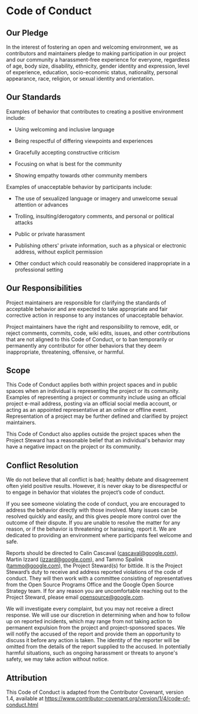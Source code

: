 # Code of Conduct

## Our Pledge

In the interest of fostering an open and welcoming environment, we as
contributors and maintainers pledge to making participation in our
project and our community a harassment-free experience for everyone,
regardless of age, body size, disability, ethnicity, gender identity
and expression, level of experience, education, socio-economic status,
nationality, personal appearance, race, religion, or sexual identity
and orientation.

## Our Standards

Examples of behavior that contributes to creating a positive environment
include:

*   Using welcoming and inclusive language

*   Being respectful of differing viewpoints and experiences

*   Gracefully accepting constructive criticism

*   Focusing on what is best for the community

*   Showing empathy towards other community members

Examples of unacceptable behavior by participants include:

*   The use of sexualized language or imagery and unwelcome sexual
    attention or advances

*   Trolling, insulting/derogatory comments, and personal or political
    attacks

*   Public or private harassment

*   Publishing others' private information, such as a physical or
    electronic address, without explicit permission

*   Other conduct which could reasonably be considered inappropriate
    in a professional setting

## Our Responsibilities

Project maintainers are responsible for clarifying the standards of
acceptable behavior and are expected to take appropriate and fair
corrective action in response to any instances of unacceptable
behavior.

Project maintainers have the right and responsibility to remove, edit,
or reject comments, commits, code, wiki edits, issues, and other
contributions that are not aligned to this Code of Conduct, or to ban
temporarily or permanently any contributor for other behaviors that
they deem inappropriate, threatening, offensive, or harmful.

## Scope

This Code of Conduct applies both within project spaces and in public
spaces when an individual is representing the project or its
community. Examples of representing a project or community include
using an official project e-mail address, posting via an official
social media account, or acting as an appointed representative at an
online or offline event. Representation of a project may be further
defined and clarified by project maintainers.

This Code of Conduct also applies outside the project spaces when the
Project Steward has a reasonable belief that an individual's behavior
may have a negative impact on the project or its community.

## Conflict Resolution

We do not believe that all conflict is bad; healthy debate and
disagreement often yield positive results. However, it is never okay
to be disrespectful or to engage in behavior that violates the
project’s code of conduct.

If you see someone violating the code of conduct, you are encouraged
to address the behavior directly with those involved. Many issues can
be resolved quickly and easily, and this gives people more control
over the outcome of their dispute. If you are unable to resolve the
matter for any reason, or if the behavior is threatening or harassing,
report it. We are dedicated to providing an environment where
participants feel welcome and safe.

Reports should be directed to Calin Cascaval (cascaval@google.com),
Martin Izzard (izzard@google.com), and Tammo Spalink
(tammo@google.com), the Project Steward(s) for bittide. It is the
Project Steward’s duty to receive and address reported violations of
the code of conduct. They will then work with a committee consisting
of representatives from the Open Source Programs Office and the Google
Open Source Strategy team. If for any reason you are uncomfortable
reaching out to the Project Steward, please email
opensource@google.com.

We will investigate every complaint, but you may not receive a direct
response.  We will use our discretion in determining when and how to
follow up on reported incidents, which may range from not taking
action to permanent expulsion from the project and project-sponsored
spaces. We will notify the accused of the report and provide them an
opportunity to discuss it before any action is taken.  The identity of
the reporter will be omitted from the details of the report supplied
to the accused. In potentially harmful situations, such as ongoing
harassment or threats to anyone's safety, we may take action without
notice.

## Attribution

This Code of Conduct is adapted from the Contributor Covenant, version
1.4, available at
https://www.contributor-covenant.org/version/1/4/code-of-conduct.html
